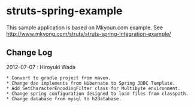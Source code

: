 struts-spring-example
=====================

This sample application is based on Mkyoun.com example.
See http://www.mkyong.com/struts/struts-spring-integration-example/

Change Log
---------------------
2012-07-07 : Hiroyuki Wada

	* Convert to gradle project from maven.
	* Change dao implements from Hibernate to Spring JDBC Template.
	* Add SetCharacterEncodingFilter class for Multibyte environment.
	* Change spring configuration designed to load files from classpath.
	* Change database from mysql to h2database.

